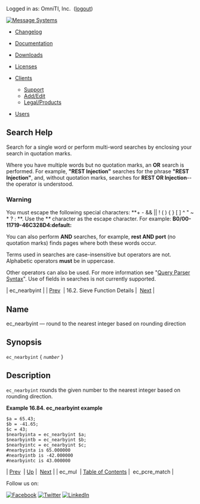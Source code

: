 Logged in as: OmniTI, Inc.  ([logout](https://support.messagesystems.com/logout.php))

[![Message Systems](https://support.messagesystems.com/images/ms-white205.png)](https://support.messagesystems.com/start.php) 

*   [Changelog](https://support.messagesystems.com/start.php?show=changelog)
*   [Documentation](https://support.messagesystems.com/docs/)
*   [Downloads](https://support.messagesystems.com/start.php)

*   [Licenses](https://support.messagesystems.com/license_summary.php)
*   <a href="">Clients</a>
    *   [Support](https://support.messagesystems.com/cs.php)
    *   [Add/Edit](https://support.messagesystems.com/edit_client.php)
    *   [Legal/Products](https://support.messagesystems.com/edit_products.php)
*   [Users](https://support.messagesystems.com/edit_customer.php)

## Search Help

Search for a single word or perform multi-word searches by enclosing your search in quotation marks.

Where you have multiple words but no quotation marks, an **OR** search is performed. For example, **"REST Injection"** searches for the phrase **"REST Injection"**, and, without quotation marks, searches for **REST OR Injection**--the operator is understood.

### Warning

You must escape the following special characters: **+ - && || ! ( ) { } [ ] ^ " ~ * ? : \**. Use the **\** character as the escape character. For example: **B0/00-11719-46C328D4\:default\:**

You can also perform **AND** searches, for example, **rest AND port** (no quotation marks) finds pages where both these words occur.

Terms used in searches are case-insensitive but operators are not. Alphabetic operators **must** be in uppercase.

Other operators can also be used. For more information see "[Query Parser Syntax](https://lucene.apache.org/core/old_versioned_docs/versions/3_0_0/queryparsersyntax.html)". Use of fields in searches is not currently supported.

| ec_nearbyint |
| [Prev](sieve.ref.ec_mul.php)  | 16.2. Sieve Function Details |  [Next](sieve.ref.ec_pcre_match.php) |

<a name="sieve.ref.ec_nearbyint"></a>
## Name

ec_nearbyint — round to the nearest integer based on rounding direction

## Synopsis

`ec_nearbyint` { *`number`* }

<a name="idp30346896"></a>
## Description

`ec_nearbyint` rounds the given number to the nearest integer based on rounding direction.

<a name="example.ec_nearbyint"></a>

**Example 16.84. ec_nearbyint example**

```
$a = 65.43;
$b = -41.65;
$c = 43;
$nearbyinta = ec_nearbyint $a;
$nearbyintb = ec_nearbyint $b;
$nearbyintc = ec_nearbyint $c;
#nearbyinta is 65.000000
#nearbyintb is -42.000000
#nearbyintc is 43.000000
```

| [Prev](sieve.ref.ec_mul.php)  | [Up](sieve.ref.files.php) |  [Next](sieve.ref.ec_pcre_match.php) |
| ec_mul  | [Table of Contents](index.php) |  ec_pcre_match |

Follow us on:

[![Facebook](https://support.messagesystems.com/images/icon-facebook.png)](http://www.facebook.com/messagesystems) [![Twitter](https://support.messagesystems.com/images/icon-twitter.png)](http://twitter.com/#!/MessageSystems) [![LinkedIn](https://support.messagesystems.com/images/icon-linkedin.png)](http://www.linkedin.com/company/message-systems)